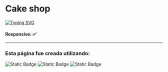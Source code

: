 # Cake shop

[![Typing SVG](https://readme-typing-svg.demolab.com?font=Fira+Code&pause=1000&color=F70066&random=false&width=435&lines=TIENDA+DE+PASTELES)](https://git.io/typing-svg)

#### Responsive: ✅

------------

### Esta página fue creada utilizando:
<img alt="Static Badge" src="https://img.shields.io/badge/REACTJS-%23000?style=for-the-badge&logo=react"> <img alt="Static Badge" src="https://img.shields.io/badge/html-%23000?style=for-the-badge&logo=html5"> <img alt="Static Badge" src="https://img.shields.io/badge/css-%23000?style=for-the-badge&logo=css3">